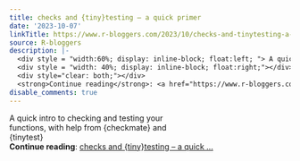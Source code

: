 ```yaml
---
title: checks and {tiny}testing – a quick primer
date: '2023-10-07'
linkTitle: https://www.r-bloggers.com/2023/10/checks-and-tinytesting-a-quick-primer/
source: R-bloggers
description: |-
  <div style = "width:60%; display: inline-block; float:left; "> A quick intro to checking and testing your functions, with help from {checkmate} and {tinytest}</div>
  <div style = "width: 40%; display: inline-block; float:right;"></div>
  <div style="clear: both;"></div>
  <strong>Continue reading</strong>: <a href="https://www.r-bloggers.com/2023/10/checks-and-tinytesting-a-quick-primer/">checks and {tiny}testing – a quick ...
disable_comments: true
---
```

<div style = "width:60%; display: inline-block; float:left; "> A quick intro to checking and testing your functions, with help from {checkmate} and {tinytest}</div>
<div style = "width: 40%; display: inline-block; float:right;"></div>
<div style="clear: both;"></div>
<strong>Continue reading</strong>: <a href="https://www.r-bloggers.com/2023/10/checks-and-tinytesting-a-quick-primer/">checks and {tiny}testing – a quick ...